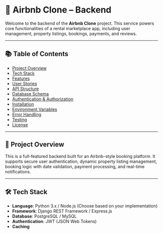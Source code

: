 # 🏡 Airbnb Clone – Backend

Welcome to the backend of the **Airbnb Clone** project. This service powers core functionalities of a rental marketplace app, including user management, property listings, bookings, payments, and reviews.

---

## 📚 Table of Contents

- [Project Overview](#project-overview)
- [Tech Stack](#tech-stack)
- [Features](#features)
- [User Stories](#user-stories)
- [API Structure](#api-structure)
- [Database Schema](#database-schema)
- [Authentication & Authorization](#authentication--authorization)
- [Installation](#installation)
- [Environment Variables](#environment-variables)
- [Error Handling](#error-handling)
- [Testing](#testing)
- [License](#license)

---

## 📘 Project Overview

This is a full-featured backend built for an Airbnb-style booking platform. It supports secure user authentication, dynamic property listing management, booking logic with date validation, payment processing, and real-time notifications.

---

## 🛠️ Tech Stack

- **Language**: Python 3.x / Node.js (Choose based on your implementation)
- **Framework**: Django REST Framework / Express.js
- **Database**: PostgreSQL / MySQL
- **Authentication**: JWT (JSON Web Tokens)
- **Caching**
